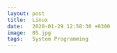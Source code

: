 ```yaml
---
layout: post
title:  Linux
date:   2020-01-29 12:50:30 +0300
image:  05.jpg
tags:   System Programming
---
```


